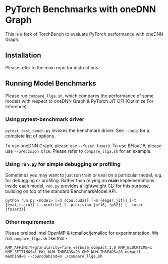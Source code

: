# PyTorch Benchmarks with oneDNN Graph
This is a fork of TorchBench to evaluate PyTorch performance with oneDNN Graph.


## Installation
Please refer to the main repo for instructions


## Running Model Benchmarks
Please run `compare_llga.sh`, which compares the performance of some models with respect to oneDNN Graph & PyTorch JIT OFI (Optimize For Inference).


### Using pytest-benchmark driver
`pytest test_bench.py` invokes the benchmark driver.  See `--help` for a complete list of options.

To use oneDNN Graph, please use `--fuser fuser3`.
To use BFloat16, please use `--precision bf16`.
Please refer to `compare_llga.sh` for an example.


### Using `run.py` for simple debugging or profiling
Sometimes you may want to just run train or eval on a particular model, e.g. for debugging or profiling.  Rather than relying on __main__ implementations inside each model, `run.py` provides a lightweight CLI for this purpose, building on top of the standard BenchmarkModel API.

```
python run.py <model> [-d {cpu,cuda}] [-m {eager,jit}] [-t {eval,train}] [--profile] [--precision {bf16, fp32}] [--fuser {fuser3}]
```

### Other requirements
Please preload Intel OpenMP & tcmalloc/jemalloc for experimentation.
We run `compare_llga.sh` like this -

```
KMP_AFFINITY=granularity=fine,verbose,compact,1,0 KMP_BLOCKTIME=1 KMP_SETTINGS=1 MKL_NUM_THREADS=26 OMP_NUM_THREADS=26 numactl --membind=0 --cpunodebind=0 ./compare_llga.sh
```
